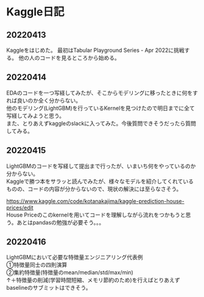 # Kaggle日記
## 20220413
Kaggleをはじめた。
最初はTabular Playground Series - Apr 2022に挑戦する。
他の人のコードを見るところから始める。

## 20220414
EDAのコードを一つ写経してみたが、そこからモデリングに移ったときに何をすれば良いのか全く分からない。  
他のモデリング(LightGBM)を行っているKernelを見つけたので明日までに全て写経してみようと思う。  
また、とりあえずkaggleのslackに入ってみた。今後質問できそうだったら質問してみる。

## 20220415
LightGBMのコードを写経して提出まで行ったが、いまいち何をやっているのか分からない。  
Kaggleで勝つ本をサラッと読んでみたが、様々なモデルを紹介してくれているものの、コードの内容が分からないので、現状の解決には至らなさそう。  
  
https://www.kaggle.com/code/kotanakajima/kaggle-prediction-house-prices/edit  
House Priceのこのkernelを用いてコードを理解しながら流れをつかもうと思う。あとはpandasの勉強が必要そう。。。

## 20220416
LightGBMにおいて必要な特徴量エンジニアリング代表例  
①特徴量同士の四則演算  
②集約特徴量(特徴量のmean/median/std/max/min)  
↑＋特徴量の削減(学習時間短縮、メモリ節約のため)を行えばとりあえずbaselineのサブミットはできそう。
